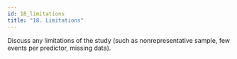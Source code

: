 ```yaml
---
id: 18_limitations
title: "18. Limitations"
---
```

Discuss any limitations of the study (such as nonrepresentative sample, few events per predictor, missing data). 